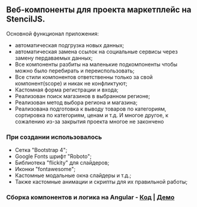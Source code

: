 ## Веб-компоненты для проекта маркетплейс на StencilJS.

Основной функционал приложения:
- автоматическая подгрузка новых данных;
- автоматическая замена ссылок на социальные сервисы через замену пердаваемых данных;
- Все компоненты разбиты на маленькие подкомпоненты чтобы можно было перебирать и переиспользовать;
- Все стили компонентов ответственны только за свой компонент(scope) и никак не конфликтуют;
- Кастомная форма регистрации и входа;
- Реализован поиск магазинов в выбранном регионе;
- Реализован метод выбора региона и магазина;
- Реализована подготовка к выводу товаров по категориям, сортировка по категориям, ценам и т.д.
И многое другое, к сожалению из-за закрытия проекта многое не закончено

### При создании использовалось

- Сетка "Bootstrap 4";
- Google Fonts шрифт "Roboto";
- Библиотека "flickity" для слайдеров;
- Иконки "fontawesome";
- Кастомные модальные окна слайдеры и т.д.;
- Также кастомные анимации и скрипты для их правильной работы;

### Сборка компонентов и логика на Angular - [Код](https://github.com/Wokh-Dada/botDevelAppInAngular) | [Демо](https://wokh-dada.github.io/ng-market-place/)